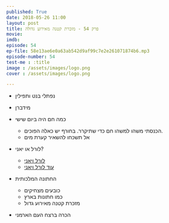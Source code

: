 ```yaml
---
published: True
date: 2018-05-26 11:00
layout: post
title: פרק 54 - מזכרת קטנה מאירוע גדולה
movie:
imdb:
episode: 54
ep-file: 58e13ae6e0a63ab542d9af99c7e2e261071874b6.mp3
episode-number: 54
test-me : :title
image : /assets/images/logo.png
cover : /assets/images/logo.png

---
```



* נפתלי בנט ותפילין
* מידברן
* כמה חם היה ביום שישי
  * הכנסתי משהו למשהו חם כדי שתיקרר. בחורף יש כאלה הפוכים.
  * אל תשכחו להשאיר קערת מים
* לורל או יאני?
  *  [לורל ויאני]( https://www.nytimes.com/interactive/2018/05/16/upshot/audio-clip-yanny-laurel-debate.html)
  * [עוד לורל ויאני](https://www.youtube.com/watch?v=1mes0WCHG3c)

* החתונה המלכותית
  * כובעים מצחיקים
  * כמו חתונות בארץ
  * מזכרת קטנה מאירוע גדול
* הכרה ברצח העם הארמני
